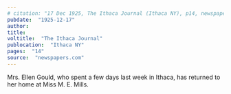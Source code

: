 ```yaml
---
# citation: "17 Dec 1925, The Ithaca Journal (Ithaca NY), p14, newspapers.com"
pubdate:  "1925-12-17"
author: 
title: 
voltitle:  "The Ithaca Journal"
publocation:  "Ithaca NY"
pages:  "14"
source:  "newspapers.com"
---
```

Mrs. Ellen Gould, who spent a few days last week in Ithaca, has returned to her home at Miss M. E. Mills.
